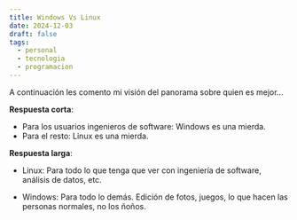 ```yaml
---
title: Windows Vs Linux
date: 2024-12-03
draft: false
tags:
  - personal
  - tecnologia
  - programacion
---
```

A continuación les comento mi visión del panorama sobre quien es mejor...

**Respuesta corta**: 
- Para los usuarios ingenieros de software: Windows es una mierda.
- Para el resto: Linux es una mierda.

**Respuesta larga**:

- Linux:
	Para todo lo que tenga que ver con ingeniería de software, análisis de datos, etc.


- Windows:
	Para todo lo demás. Edición de fotos, juegos, lo que hacen las personas normales, no los ñoños.
